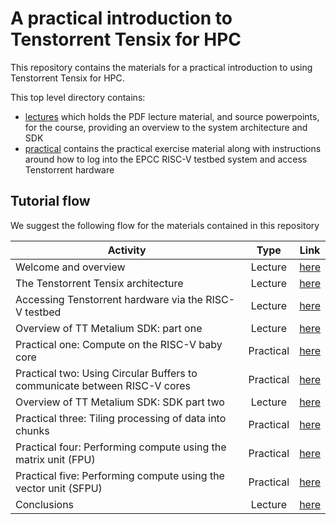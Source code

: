 # A practical introduction to Tenstorrent Tensix for HPC

This repository contains the materials for a practical introduction to using Tenstorrent Tensix for HPC. 

This top level directory contains:
* [lectures](lectures) which holds the PDF lecture material, and source powerpoints, for the course, providing an overview to the system architecture and SDK
* [practical](practical) contains the practical exercise material along with instructions around how to log into the EPCC RISC-V testbed system and access Tenstorrent hardware

## Tutorial flow

We suggest the following flow for the materials contained in this repository

| Activity        | Type           | Link |
| ------------- |:-------------:| :-------------:|
| Welcome and overview     | Lecture | [here](https://github.com/RISCVtestbed/tt-tutorial/blob/main/lectures/Welcome%20and%20overview.pdf) | 
| The Tenstorrent Tensix architecture      | Lecture | [here](https://github.com/RISCVtestbed/tt-tutorial/blob/main/lectures/Architecture%20overview.pdf) | 
| Accessing Tenstorrent hardware via the RISC-V testbed      | Lecture | [here](https://github.com/RISCVtestbed/tt-tutorial/blob/main/lectures/Accessing%20Tenstorrent.pdf) | 
| Overview of TT Metalium SDK: part one | Lecture | [here](https://github.com/RISCVtestbed/tt-tutorial/blob/main/lectures/SDK-data-movement.pdf) | 
| Practical one: Compute on the RISC-V baby core | Practical | [here](https://github.com/RISCVtestbed/tt-tutorial/tree/main/practical/one/exercise) | 
| Practical two: Using Circular Buffers to communicate between RISC-V cores | Practical | [here](https://github.com/RISCVtestbed/tt-tutorial/tree/main/practical/two/exercise) | 
| Overview of TT Metalium SDK: SDK part two | Lecture | [here](https://github.com/RISCVtestbed/tt-tutorial/blob/main/lectures/SDK-compute.pdf)| 
| Practical three: Tiling processing of data into chunks | Practical | [here](https://github.com/RISCVtestbed/tt-tutorial/tree/main/practical/three/exercise) | 
| Practical four: Performing compute using the matrix unit (FPU) | Practical | [here](https://github.com/RISCVtestbed/tt-tutorial/tree/main/practical/four/exercise) | 
| Practical five: Performing compute using the vector unit (SFPU)| Practical | [here](https://github.com/RISCVtestbed/tt-tutorial/tree/main/practical/five/exercise) | 
| Conclusions     | Lecture | [here](https://github.com/RISCVtestbed/tt-tutorial/blob/main/lectures/Conclusions.pdf) | 

